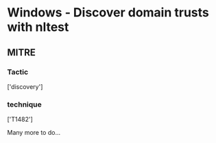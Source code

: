 # Windows - Discover domain trusts with nltest

## MITRE

### Tactic
['discovery']

### technique
['T1482']

Many more to do...
